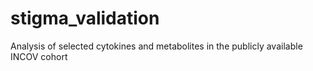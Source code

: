 # stigma_validation
Analysis of selected cytokines and metabolites in the publicly available INCOV cohort
